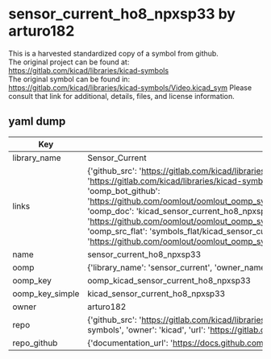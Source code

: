 # sensor_current_ho8_npxsp33 by arturo182  
This is a harvested standardized copy of a symbol from github.  
The original project can be found at:  
https://gitlab.com/kicad/libraries/kicad-symbols  
The original symbol can be found in:
https://gitlab.com/kicad/libraries/kicad-symbols/Video.kicad_sym
Please consult that link for additional, details, files, and license information.  
## yaml dump  
| Key | Value |  
| --- | --- |  
| library_name | Sensor_Current |  
| links | {'github_src': 'https://gitlab.com/kicad/libraries/kicad-symbols/Video.kicad_sym', 'github_src_repo': 'https://gitlab.com/kicad/libraries/kicad-symbols', 'oomp_bot': 'kicad_sensor_current_ho8_npxsp33/working', 'oomp_bot_github': 'https://github.com/oomlout/oomlout_oomp_symbol_bot/tree/main/kicad_sensor_current_ho8_npxsp33/working', 'oomp_doc': 'kicad_sensor_current_ho8_npxsp33/working', 'oomp_doc_github': 'https://github.com/oomlout/oomlout_oomp_symbol_doc/tree/main/kicad_sensor_current_ho8_npxsp33/working', 'oomp_src_flat': 'symbols_flat/kicad_sensor_current_ho8_npxsp33/working', 'oomp_src_flat_github': 'https://github.com/oomlout/oomlout_oomp_symbol_src/tree/main/kicad_sensor_current_ho8_npxsp33/working'} |  
| name | sensor_current_ho8_npxsp33 |  
| oomp | {'library_name': 'sensor_current', 'owner_name': 'kicad', 'symbol_name': 'sensor_current_ho8_npxsp33'} |  
| oomp_key | oomp_kicad_sensor_current_ho8_npxsp33 |  
| oomp_key_simple | kicad_sensor_current_ho8_npxsp33 |  
| owner | arturo182 |  
| repo | {'github_src': 'https://gitlab.com/kicad/libraries/kicad-symbols/Video.kicad_sym', 'name': 'libraries/kicad-symbols', 'owner': 'kicad', 'url': 'https://gitlab.com/kicad/libraries/kicad-symbols'} |  
| repo_github | {'documentation_url': 'https://docs.github.com/rest/repos/repos#get-a-repository', 'message': 'Not Found'} |  

